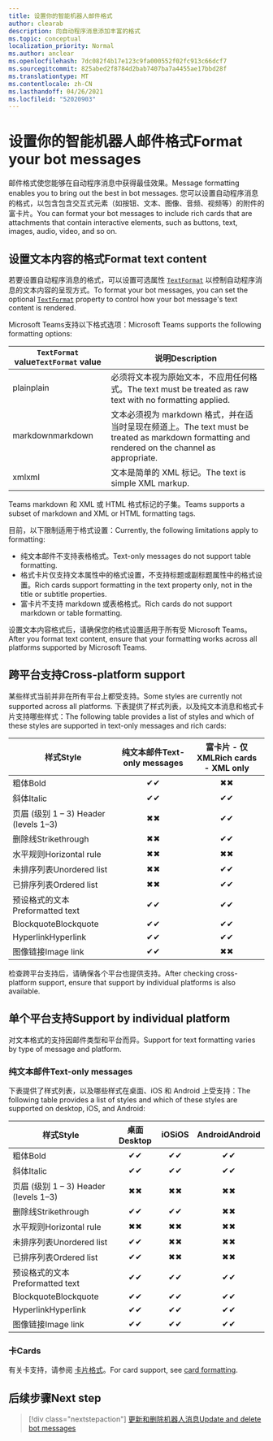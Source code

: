 ```yaml
---
title: 设置你的智能机器人邮件格式
author: clearab
description: 向自动程序消息添加丰富的格式
ms.topic: conceptual
localization_priority: Normal
ms.author: anclear
ms.openlocfilehash: 7dc082f4b17e123c9fa000552f02fc913c66dcf7
ms.sourcegitcommit: 825abed2f8784d2bab7407ba7a4455ae17bbd28f
ms.translationtype: MT
ms.contentlocale: zh-CN
ms.lasthandoff: 04/26/2021
ms.locfileid: "52020903"
---
```

# <a name="format-your-bot-messages"></a><span data-ttu-id="75b09-103">设置你的智能机器人邮件格式</span><span class="sxs-lookup"><span data-stu-id="75b09-103">Format your bot messages</span></span>

<span data-ttu-id="75b09-104">邮件格式使您能够在自动程序消息中获得最佳效果。</span><span class="sxs-lookup"><span data-stu-id="75b09-104">Message formatting enables you to bring out the best in bot messages.</span></span> <span data-ttu-id="75b09-105">您可以设置自动程序消息的格式，以包含包含交互式元素（如按钮、文本、图像、音频、视频等）的附件的富卡片。</span><span class="sxs-lookup"><span data-stu-id="75b09-105">You can format your bot messages to include rich cards that are attachments that contain interactive elements, such as buttons, text, images, audio, video, and so on.</span></span>

## <a name="format-text-content"></a><span data-ttu-id="75b09-106">设置文本内容的格式</span><span class="sxs-lookup"><span data-stu-id="75b09-106">Format text content</span></span>

<span data-ttu-id="75b09-107">若要设置自动程序消息的格式，可以设置可选属性 [`TextFormat`](/bot-framework/dotnet/bot-builder-dotnet-create-messages#customizing-a-message) 以控制自动程序消息的文本内容的呈现方式。</span><span class="sxs-lookup"><span data-stu-id="75b09-107">To format your bot messages, you can set the optional [`TextFormat`](/bot-framework/dotnet/bot-builder-dotnet-create-messages#customizing-a-message) property to control how your bot message's text content is rendered.</span></span>

<span data-ttu-id="75b09-108">Microsoft Teams支持以下格式选项：</span><span class="sxs-lookup"><span data-stu-id="75b09-108">Microsoft Teams supports the following formatting options:</span></span>

| <span data-ttu-id="75b09-109">`TextFormat` value</span><span class="sxs-lookup"><span data-stu-id="75b09-109">`TextFormat` value</span></span> | <span data-ttu-id="75b09-110">说明</span><span class="sxs-lookup"><span data-stu-id="75b09-110">Description</span></span> |
| --- | --- |
| <span data-ttu-id="75b09-111">plain</span><span class="sxs-lookup"><span data-stu-id="75b09-111">plain</span></span> | <span data-ttu-id="75b09-112">必须将文本视为原始文本，不应用任何格式。</span><span class="sxs-lookup"><span data-stu-id="75b09-112">The text must be treated as raw text with no formatting applied.</span></span>|
| <span data-ttu-id="75b09-113">markdown</span><span class="sxs-lookup"><span data-stu-id="75b09-113">markdown</span></span> | <span data-ttu-id="75b09-114">文本必须视为 markdown 格式，并在适当时呈现在频道上。</span><span class="sxs-lookup"><span data-stu-id="75b09-114">The text must be treated as markdown formatting and rendered on the channel as appropriate.</span></span> |
| <span data-ttu-id="75b09-115">xml</span><span class="sxs-lookup"><span data-stu-id="75b09-115">xml</span></span> | <span data-ttu-id="75b09-116">文本是简单的 XML 标记。</span><span class="sxs-lookup"><span data-stu-id="75b09-116">The text is simple XML markup.</span></span> |

<span data-ttu-id="75b09-117">Teams markdown 和 XML 或 HTML 格式标记的子集。</span><span class="sxs-lookup"><span data-stu-id="75b09-117">Teams supports a subset of markdown and XML or HTML formatting tags.</span></span>

<span data-ttu-id="75b09-118">目前，以下限制适用于格式设置：</span><span class="sxs-lookup"><span data-stu-id="75b09-118">Currently, the following limitations apply to formatting:</span></span>

* <span data-ttu-id="75b09-119">纯文本邮件不支持表格格式。</span><span class="sxs-lookup"><span data-stu-id="75b09-119">Text-only messages do not support table formatting.</span></span>
* <span data-ttu-id="75b09-120">格式卡片仅支持文本属性中的格式设置，不支持标题或副标题属性中的格式设置。</span><span class="sxs-lookup"><span data-stu-id="75b09-120">Rich cards support formatting in the text property only, not in the title or subtitle properties.</span></span>
* <span data-ttu-id="75b09-121">富卡片不支持 markdown 或表格格式。</span><span class="sxs-lookup"><span data-stu-id="75b09-121">Rich cards do not support markdown or table formatting.</span></span>

<span data-ttu-id="75b09-122">设置文本内容格式后，请确保您的格式设置适用于所有受 Microsoft Teams。</span><span class="sxs-lookup"><span data-stu-id="75b09-122">After you format text content, ensure that your formatting works across all platforms supported by Microsoft Teams.</span></span>

## <a name="cross-platform-support"></a><span data-ttu-id="75b09-123">跨平台支持</span><span class="sxs-lookup"><span data-stu-id="75b09-123">Cross-platform support</span></span>

<span data-ttu-id="75b09-124">某些样式当前并非在所有平台上都受支持。</span><span class="sxs-lookup"><span data-stu-id="75b09-124">Some styles are currently not supported across all platforms.</span></span> <span data-ttu-id="75b09-125">下表提供了样式列表，以及纯文本消息和格式卡片支持哪些样式：</span><span class="sxs-lookup"><span data-stu-id="75b09-125">The following table provides a list of styles and which of these styles are supported in text-only messages and rich cards:</span></span>

| <span data-ttu-id="75b09-126">样式</span><span class="sxs-lookup"><span data-stu-id="75b09-126">Style</span></span>                     | <span data-ttu-id="75b09-127">纯文本邮件</span><span class="sxs-lookup"><span data-stu-id="75b09-127">Text-only messages</span></span> | <span data-ttu-id="75b09-128">富卡片 - 仅 XML</span><span class="sxs-lookup"><span data-stu-id="75b09-128">Rich cards - XML only</span></span> |
| ---                       | :---: | :---: |
| <span data-ttu-id="75b09-129">粗体</span><span class="sxs-lookup"><span data-stu-id="75b09-129">Bold</span></span>                      | <span data-ttu-id="75b09-130">✔</span><span class="sxs-lookup"><span data-stu-id="75b09-130">✔</span></span> | <span data-ttu-id="75b09-131">✖</span><span class="sxs-lookup"><span data-stu-id="75b09-131">✖</span></span> |
| <span data-ttu-id="75b09-132">斜体</span><span class="sxs-lookup"><span data-stu-id="75b09-132">Italic</span></span>                    | <span data-ttu-id="75b09-133">✔</span><span class="sxs-lookup"><span data-stu-id="75b09-133">✔</span></span> | <span data-ttu-id="75b09-134">✔</span><span class="sxs-lookup"><span data-stu-id="75b09-134">✔</span></span> |
| <span data-ttu-id="75b09-135">页眉 (级别 1 &ndash; 3) </span><span class="sxs-lookup"><span data-stu-id="75b09-135">Header (levels 1&ndash;3)</span></span> | <span data-ttu-id="75b09-136">✖</span><span class="sxs-lookup"><span data-stu-id="75b09-136">✖</span></span> | <span data-ttu-id="75b09-137">✔</span><span class="sxs-lookup"><span data-stu-id="75b09-137">✔</span></span> |
| <span data-ttu-id="75b09-138">删除线</span><span class="sxs-lookup"><span data-stu-id="75b09-138">Strikethrough</span></span>             | <span data-ttu-id="75b09-139">✖</span><span class="sxs-lookup"><span data-stu-id="75b09-139">✖</span></span> | <span data-ttu-id="75b09-140">✔</span><span class="sxs-lookup"><span data-stu-id="75b09-140">✔</span></span> |
| <span data-ttu-id="75b09-141">水平规则</span><span class="sxs-lookup"><span data-stu-id="75b09-141">Horizontal rule</span></span>           | <span data-ttu-id="75b09-142">✖</span><span class="sxs-lookup"><span data-stu-id="75b09-142">✖</span></span> | <span data-ttu-id="75b09-143">✖</span><span class="sxs-lookup"><span data-stu-id="75b09-143">✖</span></span> |
| <span data-ttu-id="75b09-144">未排序列表</span><span class="sxs-lookup"><span data-stu-id="75b09-144">Unordered list</span></span>            | <span data-ttu-id="75b09-145">✖</span><span class="sxs-lookup"><span data-stu-id="75b09-145">✖</span></span> | <span data-ttu-id="75b09-146">✔</span><span class="sxs-lookup"><span data-stu-id="75b09-146">✔</span></span> |
| <span data-ttu-id="75b09-147">已排序列表</span><span class="sxs-lookup"><span data-stu-id="75b09-147">Ordered list</span></span>              | <span data-ttu-id="75b09-148">✖</span><span class="sxs-lookup"><span data-stu-id="75b09-148">✖</span></span> | <span data-ttu-id="75b09-149">✔</span><span class="sxs-lookup"><span data-stu-id="75b09-149">✔</span></span> |
| <span data-ttu-id="75b09-150">预设格式的文本</span><span class="sxs-lookup"><span data-stu-id="75b09-150">Preformatted text</span></span>         | <span data-ttu-id="75b09-151">✔</span><span class="sxs-lookup"><span data-stu-id="75b09-151">✔</span></span> | <span data-ttu-id="75b09-152">✔</span><span class="sxs-lookup"><span data-stu-id="75b09-152">✔</span></span> |
| <span data-ttu-id="75b09-153">Blockquote</span><span class="sxs-lookup"><span data-stu-id="75b09-153">Blockquote</span></span>                | <span data-ttu-id="75b09-154">✔</span><span class="sxs-lookup"><span data-stu-id="75b09-154">✔</span></span> | <span data-ttu-id="75b09-155">✔</span><span class="sxs-lookup"><span data-stu-id="75b09-155">✔</span></span> |
| <span data-ttu-id="75b09-156">Hyperlink</span><span class="sxs-lookup"><span data-stu-id="75b09-156">Hyperlink</span></span>                 | <span data-ttu-id="75b09-157">✔</span><span class="sxs-lookup"><span data-stu-id="75b09-157">✔</span></span> | <span data-ttu-id="75b09-158">✔</span><span class="sxs-lookup"><span data-stu-id="75b09-158">✔</span></span> |
| <span data-ttu-id="75b09-159">图像链接</span><span class="sxs-lookup"><span data-stu-id="75b09-159">Image link</span></span>                | <span data-ttu-id="75b09-160">✔</span><span class="sxs-lookup"><span data-stu-id="75b09-160">✔</span></span> | <span data-ttu-id="75b09-161">✖</span><span class="sxs-lookup"><span data-stu-id="75b09-161">✖</span></span> |

<span data-ttu-id="75b09-162">检查跨平台支持后，请确保各个平台也提供支持。</span><span class="sxs-lookup"><span data-stu-id="75b09-162">After checking cross-platform support, ensure that support by individual platforms is also available.</span></span>

## <a name="support-by-individual-platform"></a><span data-ttu-id="75b09-163">单个平台支持</span><span class="sxs-lookup"><span data-stu-id="75b09-163">Support by individual platform</span></span>

<span data-ttu-id="75b09-164">对文本格式的支持因邮件类型和平台而异。</span><span class="sxs-lookup"><span data-stu-id="75b09-164">Support for text formatting varies by type of message and platform.</span></span>

### <a name="text-only-messages"></a><span data-ttu-id="75b09-165">纯文本邮件</span><span class="sxs-lookup"><span data-stu-id="75b09-165">Text-only messages</span></span>

<span data-ttu-id="75b09-166">下表提供了样式列表，以及哪些样式在桌面、iOS 和 Android 上受支持：</span><span class="sxs-lookup"><span data-stu-id="75b09-166">The following table provides a list of styles and which of these styles are supported on desktop, iOS, and Android:</span></span>

| <span data-ttu-id="75b09-167">样式</span><span class="sxs-lookup"><span data-stu-id="75b09-167">Style</span></span>                     | <span data-ttu-id="75b09-168">桌面</span><span class="sxs-lookup"><span data-stu-id="75b09-168">Desktop</span></span> | <span data-ttu-id="75b09-169">iOS</span><span class="sxs-lookup"><span data-stu-id="75b09-169">iOS</span></span> | <span data-ttu-id="75b09-170">Android</span><span class="sxs-lookup"><span data-stu-id="75b09-170">Android</span></span> |
| ---                       | :---: | :---: | :---: |
| <span data-ttu-id="75b09-171">粗体</span><span class="sxs-lookup"><span data-stu-id="75b09-171">Bold</span></span>                      | <span data-ttu-id="75b09-172">✔</span><span class="sxs-lookup"><span data-stu-id="75b09-172">✔</span></span> | <span data-ttu-id="75b09-173">✔</span><span class="sxs-lookup"><span data-stu-id="75b09-173">✔</span></span> | <span data-ttu-id="75b09-174">✔</span><span class="sxs-lookup"><span data-stu-id="75b09-174">✔</span></span> |
| <span data-ttu-id="75b09-175">斜体</span><span class="sxs-lookup"><span data-stu-id="75b09-175">Italic</span></span>                    | <span data-ttu-id="75b09-176">✔</span><span class="sxs-lookup"><span data-stu-id="75b09-176">✔</span></span> | <span data-ttu-id="75b09-177">✔</span><span class="sxs-lookup"><span data-stu-id="75b09-177">✔</span></span> | <span data-ttu-id="75b09-178">✔</span><span class="sxs-lookup"><span data-stu-id="75b09-178">✔</span></span> |
| <span data-ttu-id="75b09-179">页眉 (级别 1 &ndash; 3) </span><span class="sxs-lookup"><span data-stu-id="75b09-179">Header (levels 1&ndash;3)</span></span> | <span data-ttu-id="75b09-180">✖</span><span class="sxs-lookup"><span data-stu-id="75b09-180">✖</span></span> | <span data-ttu-id="75b09-181">✖</span><span class="sxs-lookup"><span data-stu-id="75b09-181">✖</span></span> | <span data-ttu-id="75b09-182">✖</span><span class="sxs-lookup"><span data-stu-id="75b09-182">✖</span></span> |
| <span data-ttu-id="75b09-183">删除线</span><span class="sxs-lookup"><span data-stu-id="75b09-183">Strikethrough</span></span>             | <span data-ttu-id="75b09-184">✔</span><span class="sxs-lookup"><span data-stu-id="75b09-184">✔</span></span> | <span data-ttu-id="75b09-185">✔</span><span class="sxs-lookup"><span data-stu-id="75b09-185">✔</span></span> | <span data-ttu-id="75b09-186">✖</span><span class="sxs-lookup"><span data-stu-id="75b09-186">✖</span></span> |
| <span data-ttu-id="75b09-187">水平规则</span><span class="sxs-lookup"><span data-stu-id="75b09-187">Horizontal rule</span></span>           | <span data-ttu-id="75b09-188">✖</span><span class="sxs-lookup"><span data-stu-id="75b09-188">✖</span></span> | <span data-ttu-id="75b09-189">✖</span><span class="sxs-lookup"><span data-stu-id="75b09-189">✖</span></span> | <span data-ttu-id="75b09-190">✖</span><span class="sxs-lookup"><span data-stu-id="75b09-190">✖</span></span> |
| <span data-ttu-id="75b09-191">未排序列表</span><span class="sxs-lookup"><span data-stu-id="75b09-191">Unordered list</span></span>            | <span data-ttu-id="75b09-192">✔</span><span class="sxs-lookup"><span data-stu-id="75b09-192">✔</span></span> | <span data-ttu-id="75b09-193">✖</span><span class="sxs-lookup"><span data-stu-id="75b09-193">✖</span></span> | <span data-ttu-id="75b09-194">✖</span><span class="sxs-lookup"><span data-stu-id="75b09-194">✖</span></span> |
| <span data-ttu-id="75b09-195">已排序列表</span><span class="sxs-lookup"><span data-stu-id="75b09-195">Ordered list</span></span>              | <span data-ttu-id="75b09-196">✔</span><span class="sxs-lookup"><span data-stu-id="75b09-196">✔</span></span> | <span data-ttu-id="75b09-197">✖</span><span class="sxs-lookup"><span data-stu-id="75b09-197">✖</span></span> | <span data-ttu-id="75b09-198">✖</span><span class="sxs-lookup"><span data-stu-id="75b09-198">✖</span></span> |
| <span data-ttu-id="75b09-199">预设格式的文本</span><span class="sxs-lookup"><span data-stu-id="75b09-199">Preformatted text</span></span>         | <span data-ttu-id="75b09-200">✔</span><span class="sxs-lookup"><span data-stu-id="75b09-200">✔</span></span> | <span data-ttu-id="75b09-201">✔</span><span class="sxs-lookup"><span data-stu-id="75b09-201">✔</span></span> | <span data-ttu-id="75b09-202">✔</span><span class="sxs-lookup"><span data-stu-id="75b09-202">✔</span></span> |
| <span data-ttu-id="75b09-203">Blockquote</span><span class="sxs-lookup"><span data-stu-id="75b09-203">Blockquote</span></span>                | <span data-ttu-id="75b09-204">✔</span><span class="sxs-lookup"><span data-stu-id="75b09-204">✔</span></span> | <span data-ttu-id="75b09-205">✔</span><span class="sxs-lookup"><span data-stu-id="75b09-205">✔</span></span> | <span data-ttu-id="75b09-206">✔</span><span class="sxs-lookup"><span data-stu-id="75b09-206">✔</span></span> |
| <span data-ttu-id="75b09-207">Hyperlink</span><span class="sxs-lookup"><span data-stu-id="75b09-207">Hyperlink</span></span>                 | <span data-ttu-id="75b09-208">✔</span><span class="sxs-lookup"><span data-stu-id="75b09-208">✔</span></span> | <span data-ttu-id="75b09-209">✔</span><span class="sxs-lookup"><span data-stu-id="75b09-209">✔</span></span> | <span data-ttu-id="75b09-210">✔</span><span class="sxs-lookup"><span data-stu-id="75b09-210">✔</span></span> |
| <span data-ttu-id="75b09-211">图像链接</span><span class="sxs-lookup"><span data-stu-id="75b09-211">Image link</span></span>                | <span data-ttu-id="75b09-212">✔</span><span class="sxs-lookup"><span data-stu-id="75b09-212">✔</span></span> | <span data-ttu-id="75b09-213">✔</span><span class="sxs-lookup"><span data-stu-id="75b09-213">✔</span></span> | <span data-ttu-id="75b09-214">✔</span><span class="sxs-lookup"><span data-stu-id="75b09-214">✔</span></span> |

### <a name="cards"></a><span data-ttu-id="75b09-215">卡</span><span class="sxs-lookup"><span data-stu-id="75b09-215">Cards</span></span>

<span data-ttu-id="75b09-216">有关卡支持，请参阅 [卡片格式](~/task-modules-and-cards/cards/cards-format.md)。</span><span class="sxs-lookup"><span data-stu-id="75b09-216">For card support, see [card formatting](~/task-modules-and-cards/cards/cards-format.md).</span></span>

## <a name="next-step"></a><span data-ttu-id="75b09-217">后续步骤</span><span class="sxs-lookup"><span data-stu-id="75b09-217">Next step</span></span>

> [!div class="nextstepaction"]
> [<span data-ttu-id="75b09-218">更新和删除机器人消息</span><span class="sxs-lookup"><span data-stu-id="75b09-218">Update and delete bot messages</span></span>](~/bots/how-to/update-and-delete-bot-messages.md)
